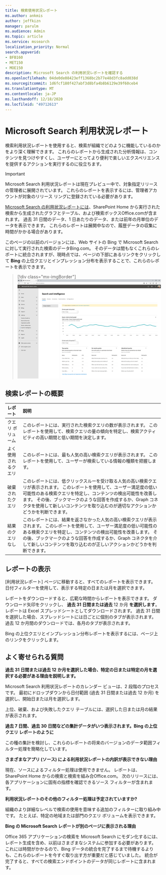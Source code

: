 ```yaml
---
title: 検索使用状況レポート
ms.author: ankmis
author: jeffkizn
manager: parulm
ms.audience: Admin
ms.topic: article
ms.service: mssearch
localization_priority: Normal
search.appverid:
- BFB160
- MET150
- MOE150
description: Microsoft Search の利用状況レポートを確認する
ms.openlocfilehash: 04de0de08423eff1368bc2b77e48d3fc8add038d
ms.sourcegitcommit: 1d6fcf180f427abf3d8bfa4b8b6129e39f60ceb4
ms.translationtype: MT
ms.contentlocale: ja-JP
ms.lasthandoff: 12/18/2020
ms.locfileid: "49712613"
---
```

# <a name="microsoft-search-usage-reports"></a>Microsoft Search 利用状況レポート

検索利用状況レポートを使用すると、検索が組織でどのように機能しているのかをより深く理解できます。 これらのレポートから生成された分析情報は、コンテンツ[](https://docs.microsoft.com/microsoftsearch/make-content-easy-to-find)を見つけやすくし、ユーザーにとってより便利で楽しいエクスペリエンスを提供するアクションを実行するのに役立ちます。

> [!IMPORTANT]
> Microsoft Search 利用状況レポートは現在プレビュー中で、対象指定リリースの管理者に展開されています。 これらのレポートを表示するには、管理者アカウントが対象のリリース リングに登録されている必要があります。

[Microsoft Search の利用状況レポートには](https://admin.microsoft.com/Adminportal/Home?#/MicrosoftSearch/insights)、SharePoint Home から実行された検索から生成されたグラフとテーブル、および検索ボックスOffice.comが含まれます。 過去 31 日間のデータ、1 日あたりのデータ、または前年の月単位のデータを表示できます。 これらのレポートは展開中なので、履歴データの収集に時間がかかる場合があります。

このページの以前のバージョンには、Web サイトの Bing で Microsoft Search に対して実行された検索のデータBing.com。 そのデータは間もなくこれらのレポートに統合されますが、現時点では、ページの下部にあるリンクをクリックして **Bing** の上位クエリとインプレッション分布を表示することで、これらのレポートを表示できます。

> [!div class="mx-imgBorder"]
> ![検索利用状況レポート ダッシュボード](media/usage-reports/usage_reports_v2.png)


## <a name="overview-of-search-reports"></a>検索レポートの概要

| レポート | 説明 |
|:-----|:-----|
|クエリ ボリューム|このレポートには、実行された検索クエリの数が表示されます。 このレポートを使用して、検索クエリの量の傾向を特定し、検索アクティビティの高い期間と低い期間を決定します。|
|よく使用されるクエリ|このレポートには、最も人気の高い検索クエリが表示されます。 このレポートを使用して、ユーザーが検索している情報の種類を把握します。|
|破棄されたクエリ|このレポートには、低クリックスルーを受け取る人気の高い検索クエリが表示されます。 このレポートを使用して、ユーザー満足度の低い可能性のある検索クエリを特定し、コンテンツの検出可能性を改善します。 その後、ブックマークのような回答を作成するか、Graph コネクタを使用して新しいコンテンツを取り込むのが適切なアクションかどうかを判断できます。|
|結果のクエリなし|このレポートには、結果を返さなかった人気の高い検索クエリが表示されます。 このレポートを使用して、ユーザー満足度の低い可能性のある検索クエリを特定し、コンテンツの検出可能性を改善します。 その後、ブックマークのような回答を作成するか、Graph コネクタを介して新しいコンテンツを取り込むのが正しいアクションかどうかを判断できます。|

## <a name="viewing-reports"></a>レポートの表示

[利用状況レポート] ページに移動すると、すべてのレポートを表示できます。 日付フィルターを使用して、表示する特定の日または月を選択できます。

レポートをダウンロードすると、広範な時間からレポートを表示できます。 ダウンロード矢印をクリックし、 **過去 31 日間または過去** 12 か月 **を選択します**。 レポートは Excel スプレッドシートとしてダウンロードされます。 過去 31 日間を選択した場合、スプレッドシートには日ごとに個別のタブが表示されます。 過去 12 か月間のダウンロードでは、各月のタブが表示されます。

Bing の上位クエリとインプレッション分布レポートを表示するには、ページ上のリンクをクリックします。

## <a name="frequently-asked-questions"></a>よく寄せられる質問

**過去 31 日間または過去 12 か月を選択した場合、特定の日または特定の月を選択する必要がある理由を説明します。**

Microsoft Search 利用状況レポートのカレンダー ビューは、2 段階のプロセスです。 最初にドロップダウンから日付範囲 (過去 31 日間または過去 12 か月) を選択し、開始日または月を選択します。

上位、破棄、および失敗したクエリ テーブルには、選択した日または月の結果が表示されます。

**過去 7 日間、過去 30 日間などの集計データがいつ表示されます。Bing の上位クエリ レポートのように**

この種の集計を検討し、これらのレポートの将来のバージョンのデータ範囲フィルター処理を簡略化しています。

**さまざまなアプリ (ソース) による利用状況レポートの内訳が表示できない理由**

現在、ソースによるフィルター処理は使用できません。 レポートは、SharePoint Home からの検索と検索を組み合Office.com。 次のリリースには、各アプリケーションに固有の指標を確認できるソース フィルターが含まれます。

**利用状況レポートのその他のフィルター処理は予定されていますか?**

組織のより詳細なレベルで検索の使用を意味する追加のフィルターに取り組み中です。 たとえば、特定の地域または部門のクエリ ボリュームを表示できます。

**Bing の Microsoft Search レポートが別のページに表示される理由**

Office 365 アプリケーションの検索を Microsoft Search にモダン化するには、レポート生成を含め、以前はさまざまなシステムに参加する必要があります。 これには時間がかかるので、Bing データの統合を完了するまで待機するよりも、これらのレポートを今すぐ取り出す方が重要だと感じていました。 統合が完了すると、すべての検索エンドポイントのデータが同じレポートに含まれます。
